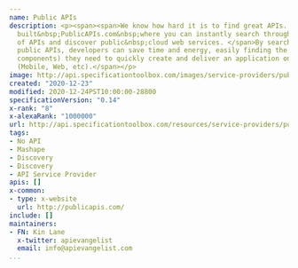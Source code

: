 ```yaml
---
name: Public APIs
description: <p><span><span>We know how hard it is to find great APIs. So&nbsp;we
  built&nbsp;PublicAPIs.com&nbsp;where you can instantly search through thousands
  of APIs and discover public&nbsp;cloud web services. </span>By searching through
  public APIs, developers can save time and energy, easily finding the APIs (software
  components) they need to quickly create and deliver an application on any platform
  (Mobile, Web, etc).</span></p>
image: http://api.specificationtoolbox.com/images/service-providers/public-apis.jpg
created: "2020-12-23"
modified: 2020-12-24PST10:00:00-28800
specificationVersion: "0.14"
x-rank: "8"
x-alexaRank: "1000000"
url: http://api.specificationtoolbox.com/resources/service-providers/public-apis/
tags:
- No API
- Mashape
- Discovery
- Discovery
- API Service Provider
apis: []
x-common:
- type: x-website
  url: http://publicapis.com/
include: []
maintainers:
- FN: Kin Lane
  x-twitter: apievangelist
  email: info@apievangelist.com
...
```

